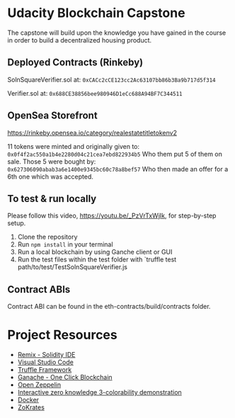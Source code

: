 # Udacity Blockchain Capstone

The capstone will build upon the knowledge you have gained in the course in order to build a decentralized housing product. 

## Deployed Contracts (Rinkeby)
SolnSquareVerifier.sol at: `0xCACc2cCE123cc2Ac63107bb86b3Ba9b717d5f314`

Verifier.sol at:
`0x688CE38856bee980946D1eCc688A94BF7C344511`

## OpenSea Storefront
https://rinkeby.opensea.io/category/realestatetitletokenv2

11 tokens were minted and originally given to:
`0x0f4f2ac550a1b4e2280d04c21cea7ebd822934b5`
Who them put 5 of them on sale. Those 5 were bought by:
`0x627306090abab3a6e1400e9345bc60c78a8bef57`
Who then made an offer for a 6th one which was accepted. 

## To test & run locally
Please follow this video, https://youtu.be/_PzVrTxWjIk, for step-by-step setup. 


1. Clone the repository 
2. Run `npm install` in your terminal
3. Run a local blockchain by using Ganche client or GUI
4. Run the test files within the test folder with `truffle test path/to/test/TestSolnSquareVerifier.js

## Contract ABIs
Contract ABI can be found in the eth-contracts/build/contracts folder.


# Project Resources

* [Remix - Solidity IDE](https://remix.ethereum.org/)
* [Visual Studio Code](https://code.visualstudio.com/)
* [Truffle Framework](https://truffleframework.com/)
* [Ganache - One Click Blockchain](https://truffleframework.com/ganache)
* [Open Zeppelin ](https://openzeppelin.org/)
* [Interactive zero knowledge 3-colorability demonstration](http://web.mit.edu/~ezyang/Public/graph/svg.html)
* [Docker](https://docs.docker.com/install/)
* [ZoKrates](https://github.com/Zokrates/ZoKrates)
